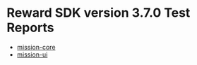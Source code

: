 # Reward SDK version 3.7.0 Test Reports

* [mission-core](mission-core/html/index.html)
* [mission-ui](mission-ui/html/index.html)